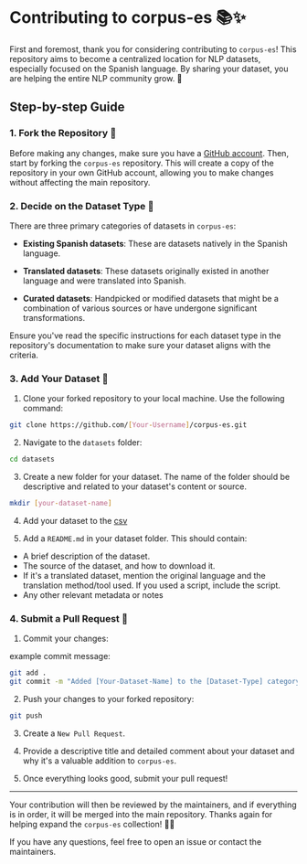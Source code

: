 # Contributing to corpus-es 📚✨

First and foremost, thank you for considering contributing to `corpus-es`! This repository aims to become a centralized location for NLP datasets, especially focused on the Spanish language. By sharing your dataset, you are helping the entire NLP community grow. 🚀

## Step-by-step Guide

### 1. Fork the Repository 🍴

Before making any changes, make sure you have a [GitHub account](https://github.com/). Then, start by forking the `corpus-es` repository. This will create a copy of the repository in your own GitHub account, allowing you to make changes without affecting the main repository.

### 2. Decide on the Dataset Type 🧐

There are three primary categories of datasets in `corpus-es`:

- **Existing Spanish datasets**: These are datasets natively in the Spanish language.
  
- **Translated datasets**: These datasets originally existed in another language and were translated into Spanish.
  
- **Curated datasets**: Handpicked or modified datasets that might be a combination of various sources or have undergone significant transformations.

Ensure you've read the specific instructions for each dataset type in the repository's documentation to make sure your dataset aligns with the criteria.

### 3. Add Your Dataset 📂

1. Clone your forked repository to your local machine. Use the following command:
```bash
git clone https://github.com/[Your-Username]/corpus-es.git
```
2. Navigate to the `datasets` folder:

```bash
cd datasets
```

3. Create a new folder for your dataset. The name of the folder should be descriptive and related to your dataset's content or source.

```bash
mkdir [your-dataset-name]
```

4. Add your dataset to the [csv](./datasets_list.csv)

5. Add a `README.md` in your dataset folder. This should contain:
- A brief description of the dataset.
- The source of the dataset, and how to download it.
- If it's a translated dataset, mention the original language and the translation method/tool used. If you used a script, include the script.
- Any other relevant metadata or notes

### 4. Submit a Pull Request 🔄

1. Commit your changes:

example commit message:
```bash
git add .
git commit -m "Added [Your-Dataset-Name] to the [Dataset-Type] category."
```
2. Push your changes to your forked repository:

```bash
git push 
```


3. Create a `New Pull Request`.

4. Provide a descriptive title and detailed comment about your dataset and why it's a valuable addition to `corpus-es`.

5. Once everything looks good, submit your pull request!

---

Your contribution will then be reviewed by the maintainers, and if everything is in order, it will be merged into the main repository. Thanks again for helping expand the `corpus-es` collection! 🥳🎉

If you have any questions, feel free to open an issue or contact the maintainers.

